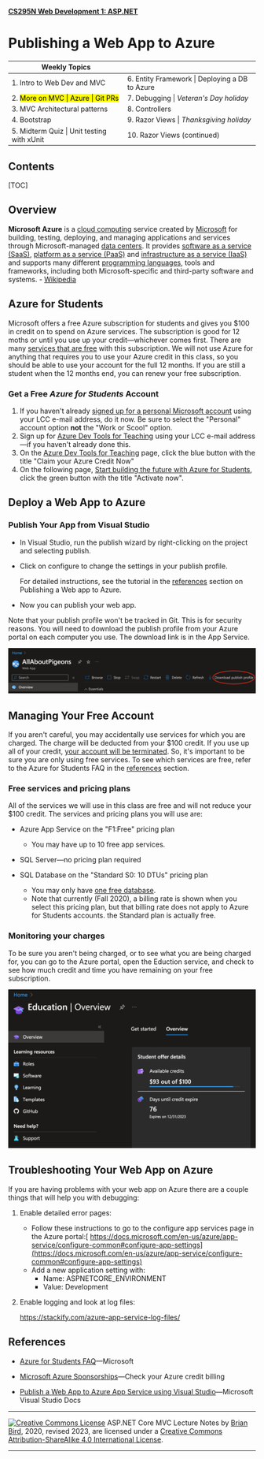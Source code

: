 **[CS295N Web Development 1: ASP.NET](http://lcc-cit.github.io/CS295N-CourseMaterials/)**

# Publishing a Web App to Azure 



| Weekly Topics                                   |                                                |
| ----------------------------------------------- | ---------------------------------------------- |
| 1. Intro to Web Dev and MVC                     | 6. Entity Framework \| Deploying a DB to Azure |
| 2. <mark>More on MVC \| Azure \| Git PRs</mark> | 7. Debugging \| *Veteran's Day holiday*        |
| 3. MVC Architectural patterns                   | 8. Controllers                                 |
| 4. Bootstrap                                    | 9. Razor Views \| *Thanksgiving holiday*       |
| 5. Midterm Quiz \| Unit testing with xUnit      | 10. Razor Views (continued)                    |



## Contents
[TOC]
## Overview

**Microsoft Azure** is a [cloud computing](https://en.wikipedia.org/wiki/Cloud_computing) service created by [Microsoft](https://en.wikipedia.org/wiki/Microsoft) for building, testing, deploying, and managing applications and services through Microsoft-managed [data centers](https://en.wikipedia.org/wiki/Data_center). It provides [software as a service (SaaS)](https://en.wikipedia.org/wiki/Software_as_a_service), [platform as a service (PaaS)](https://en.wikipedia.org/wiki/Platform_as_a_service) and [infrastructure as a service (IaaS)](https://en.wikipedia.org/wiki/Infrastructure_as_a_service) and supports many different [programming languages](https://en.wikipedia.org/wiki/Programming_language), tools and frameworks, including both Microsoft-specific and third-party software and systems. - [Wikipedia](https://en.wikipedia.org/wiki/Microsoft_Azure)

 

## Azure for Students

Microsoft offers a free Azure subscription for students and gives you $100 in credit on to spend on Azure services. The subscription is good for 12 moths or until you use up your credit—whichever comes first. There are many [services that are free](https://azure.microsoft.com/en-us/free/students/) with this subscription. We will not use Azure for anything that requires you to use your Azure credit in this class, so you should be able to use your account for the full 12 months. If you are still a student when the 12 months end, you can renew your free subscription.

### Get a Free *Azure for Students* Account 

1. If you haven't already [signed up for a personal Microsoft account](https://account.microsoft.com/) using your LCC e-mail address, do it now. Be sure to select the "Personal" account option **not** the "Work or Scool" option.
2. Sign up for [Azure Dev Tools for Teaching](https://signup.azure.com/studentverification?offerType=3) using your LCC e-mail address—if you haven't already done this.
3. On the [Azure Dev Tools for Teaching](https://portal.azure.com/?Microsoft_Azure_Education_correlationId=bbe97574-470e-4568-b0db-4d73ba7adfd2#blade/Microsoft_Azure_Education/EducationMenuBlade/overview) page, click the blue button with the title "Claim your Azure Credit Now"
4. On the following page, [Start building the future with Azure for Students](https://azure.microsoft.com/en-us/free/students/), click the green button with the title "Activate now".



## Deploy a Web App to Azure

### Publish Your App from Visual Studio 

- In Visual Studio, run the publish wizard by right-clicking on the project and selecting publish.

- Click on configure to change the settings in your publish profile.

  For detailed instructions, see the tutorial in the [references](#References) section on Publishing a Web app to Azure.

- Now you can publish your web app.

Note that your publish profile won't be tracked in Git. This is for security reasons. You will need to download the publish profile from your Azure portal on each computer you use. The download link is in the App Service.

![AzureDownloadPublishProfile](Images/AzureDownloadPublishProfile.png)



## Managing Your Free Account

If you aren't careful, you may accidentally use services for which you are charged. The charge will be deducted from your $100 credit. If you use up all of your credit, <u>your account will be terminated</u>. So, it's important to be sure you are only using free services. To see which services are free, refer to the Azure for Students FAQ in the [references](#References) section.

### Free services and pricing plans

All of the services we will use in this class are free and will not reduce your $100 credit. The services and pricing plans you will use are:

- Azure App Service on the "F1:Free" pricing plan
  - You may have up to 10 free app services.

- SQL Server&mdash;no pricing plan required
- SQL Database on the "Standard S0: 10 DTUs" pricing plan
  - You may only have <u>one free database</u>.
  - Note that currently (Fall 2020), a billing rate is shown when you select this pricing plan, but that billing rate does not apply to Azure for Students accounts. the Standard plan is actually free.


### Monitoring your charges

To be sure you aren't being charged, or to see what you are being charged for, you can go to the Azure portal, open the Eduction service, and check to see how much credit and time you have remaining on your free subscription.

<img src="Images/AzureEducationService.png" alt="AzureEducationService" style="zoom:50%;" />





## Troubleshooting Your Web App on Azure

If you are having problems with your web app on Azure there are a couple things that will help you with debugging:

1. Enable detailed error pages:
   - Follow these instructions to go to the configure app services page in the Azure portal:[ https://docs.microsoft.com/en-us/azure/app-service/configure-common#configure-app-settings](https://docs.microsoft.com/en-us/azure/app-service/configure-common#configure-app-settings) 
   - Add a new application setting with:
     - Name: ASPNETCORE_ENVIRONMENT
     - Value: Development

2. Enable logging and look at log files:

   https://stackify.com/azure-app-service-log-files/

   

## References

- [Azure for Students FAQ](https://azure.microsoft.com/en-us/free/free-account-students-faq/)&mdash;Microsoft

- [Microsoft Azure Sponsorships](https://www.microsoftazuresponsorships.com/)&mdash;Check your Azure credit billing

- [Publish a Web App to Azure App Service using Visual Studio](https://docs.microsoft.com/en-US/visualstudio/deployment/quickstart-deploy-to-azure?view=vs-2019)&mdash;Microsoft Visual Studio Docs

  

------

[![Creative Commons License](https://i.creativecommons.org/l/by-sa/4.0/88x31.png)](http://creativecommons.org/licenses/by-sa/4.0/) ASP.NET Core MVC Lecture Notes by [Brian Bird](https://profbird.dev), 2020, revised 2023, are licensed under a [Creative Commons Attribution-ShareAlike 4.0 International License](http://creativecommons.org/licenses/by-sa/4.0/). 

------

